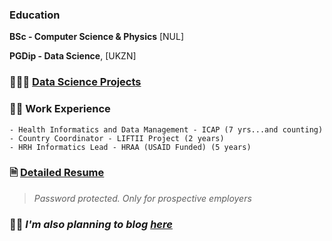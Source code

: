 ### Education

**BSc - Computer Science & Physics** [NUL]

**PGDip - Data Science**, [UKZN]

### 👨🏾‍🔬 [Data Science Projects](https://kgatman.github.io/datascience/)

### 👷🏾 Work Experience

    - Health Informatics and Data Management - ICAP (7 yrs...and counting)
    - Country Coordinator - LIFTII Project (2 years)
    - HRH Informatics Lead - HRAA (USAID Funded) (5 years)

### 🗎 [Detailed Resume](https://tr.ee/7GHq57WMjX)
    
> _Password protected. Only for prospective employers_

### ✍🏾 _I'm also planning to blog [here](https://medium.com/@makhatemg)_
